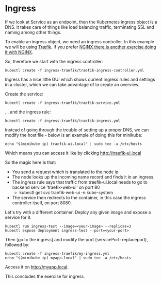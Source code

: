 # Ingress
If we look at Service as an endpoint, then the Kubernetes ingress object is a DNS.
It takes care of things like load balancing traffic, terminating SSL and naming among other things. 

To enable an ingress object, we need an ingress controller. In this example we will be using [Træfik](https://traefik.io/). If you prefer [NGINX there is another exercise doing it with NGINX](./03-ingress-nginx.md).

So, therefore we start with the ingress controller: 
```
kubectl create -f ingress-traefik/traefik-ingress-controller.yml
```

Ingress has a nice little GUI which shows current ingress rules and settings in a cluster, which we can take advantage of to create an overview. 

Create the service: 
```
kubectl create -f ingress-traefik/traefik-service.yml
```
... and the ingress rule: 
```
kubectl create -f ingress-traefik/traefik-ingress.yml
```

Instead of going through the trouble of setting up a proper DNS, we can modify the host file - below is an example of doing this for minikube:
```
echo "$(minikube ip) traefik-ui.local" | sudo tee -a /etc/hosts
```

Which means you can access it like by clicking http://traefik-ui.local

So the magic here is that: 
- You send a request which is translated to the node ip
- The node looks up the incoming name record and finds it in an ingress. 
- The ingress rule says that traffic from traefik-ui.local needs to go to backend service 'traefik-web-ui' on port 80
    * kubectl get svc traefik-web-ui -n kube-system
- The service then redirects to the container, in this case the ingress controller itself, on port 8080. 

Let's try with a different container. Deploy any given image and expose a service for it. 

```
kubectl run ingress-test --image=<your-image> --replicas=3
kubectl expose deployment ingress-test --port=<your-port>
```

Then [go to the ingress] and modify the port (servicePort: replaceport), followed by: 
```
kubectl create -f ingress-traefik/my-ingress.yml
echo "$(minikube ip) myapp.local" | sudo tee -a /etc/hosts
```

Access it on http://myapp.local. 

This concludes the exercise for ingress. 


